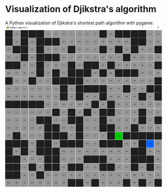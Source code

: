 # Visualization of Djikstra's algorithm
A Python visualization of Djikstra's shortest path algorithm with pygame.
![Gif visualization](djikstra_shortest_path_obstacles.gif "Logo Title Text 1")
